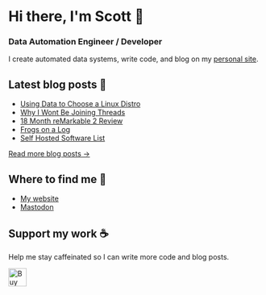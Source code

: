 # Hi there, I'm Scott 👋
### Data Automation Engineer / Developer
I create automated data systems, write code, and blog on my [personal site](https://scottk.mba/).

## Latest blog posts 📝
<!-- BLOG-POST-LIST:START -->
- [Using Data to Choose a Linux Distro](http://example.org/linux-poll/)
- [Why I Wont Be Joining Threads](http://example.org/why-i-wont-be-joining-threads/)
- [18 Month reMarkable 2 Review](http://example.org/remarkable-2/)
- [Frogs on a Log](http://example.org/frogs-on-a-log/)
- [Self Hosted Software List](http://example.org/self-hosted/)
<!-- BLOG-POST-LIST:END -->
[Read more blog posts ->](https://scottk.mba/blog/)

## Where to find me 📍

- [My website](https://scottk.mba/)
- [Mastodon](https://fosstodon.org/@scoknig)

## Support my work ☕️
Help me stay caffeinated so I can write more code and blog posts. 

<a href='https://ko-fi.com/U7U8N02ZR' target='_blank'><img height='36' style='border:0px;height:36px;' src='https://storage.ko-fi.com/cdn/kofi3.png?v=3' border='0' alt='Buy Me a Coffee at ko-fi.com' /></a>
